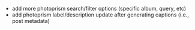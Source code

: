 - add more photoprism search/filter options (specific album, query, etc)
- add photoprism label/description update after generating captions (i.e., post metadata)
